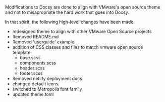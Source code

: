 Modifications to Docsy are done to align with VMware's open source theme and not to misapropriate the hard work that goes into Docsy.

In that spirit, the following high-level changes have been made:

- redesigned theme to align with other VMware Open Source projects
- Removed README.md
- Removed 'userguide' example
- addition of CSS classes and files to match vmware open source template
    - base.scss
    - components.scss
    - header.scss
    - footer.scss
- Removed netlify deployment docs
- changed default icons
- switched to Metropolis font family
- updated theme.toml
